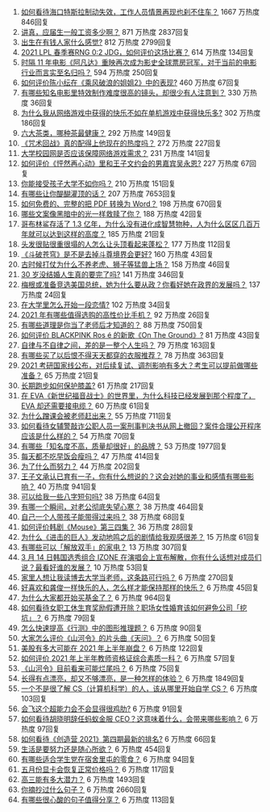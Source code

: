 1. [如何看待海口特斯拉制动失效，工作人员情景再现也刹不住车？](https://www.zhihu.com/question/449227121) 1667 万热度 846回复
1. [讲真，应届生一般工资多少啊？](https://www.zhihu.com/question/58570383) 871 万热度 2837回复
1. [出生在有钱人家什么感觉?](https://www.zhihu.com/question/384673502) 812 万热度 2799回复
1. [2021 LPL 春季赛RNG 0:2 JDG，如何评价这场比赛？](https://www.zhihu.com/question/449316522) 614 万热度 134回复
1. [时隔 11 年电影《阿凡达》重映再次成为影史全球票房冠军，对于当前的电影行业而言实至名归吗？](https://www.zhihu.com/question/448750459) 594 万热度 250回复
1. [如何评价陈小纭在《乘风破浪的姐姐2》中的表现?](https://www.zhihu.com/question/440631683) 460 万热度 67回复
1. [有哪些知名电影里特效制作难度很高的镜头，却很少有人注意到？](https://www.zhihu.com/question/448466173) 330 万热度 36回复
1. [为什么我从网络游戏中获得的快乐不如在单机游戏中获得快乐多?](https://www.zhihu.com/question/448970693) 302 万热度 186回复
1. [六大茶类，哪种茶最健康？](https://www.zhihu.com/question/57244114) 292 万热度 149回复
1. [《咒术回战》真的配得上他现在的热度吗？](https://www.zhihu.com/question/444766202) 272 万热度 227回复
1. [大学校园网是否应该保障网络游戏需求？](https://www.zhihu.com/question/448635700) 231 万热度 141回复
1. [如何评价《怦然再心动》里和王子文约会的男嘉宾吴永恩?](https://www.zhihu.com/question/448054194) 227 万热度 67回复
1. [你能接受孩子大学不如你吗？](https://www.zhihu.com/question/444520765) 210 万热度 151回复
1. [有哪些让你醍醐灌顶的话？](https://www.zhihu.com/question/37777781) 207 万热度 7653回复
1. [如何免费的、完整的把 PDF 转换为 Word？](https://www.zhihu.com/question/20841069) 198 万热度 670回复
1. [哪些文案像黑暗中的光一样救赎了你？](https://www.zhihu.com/question/438228714) 188 万热度 42回复
1. [哥布林鲨存活了 1.3 亿年，为什么没有进化成智慧物种，人为什么区区几百万年就可以达到这样的高度？](https://www.zhihu.com/question/449109358) 185 万热度 21回复
1. [头发很贴很重很塌的人怎么让头顶看起来蓬松？](https://www.zhihu.com/question/20340797) 177 万热度 112回复
1. [《斗破苍穹》是不是去掉斗尊境界会更好?](https://www.zhihu.com/question/448921615) 160 万热度 43回复
1. [古时候打仗为什么不养老虎、狮子等猛兽上场？](https://www.zhihu.com/question/448503752) 158 万热度 46回复
1. [30 岁没结婚人生真的要完了吗?](https://www.zhihu.com/question/447640533) 141 万热度 346回复
1. [梅根或准备竞选美国总统，她为什么要从政？你看好她在政界的发展吗？](https://www.zhihu.com/question/449321771) 137 万热度 24回复
1. [在大学里怎么开始一段恋情?](https://www.zhihu.com/question/444508187) 102 万热度 34回复
1. [2021 年有哪些值得选购的高性价比手机？](https://www.zhihu.com/question/445602881) 92 万热度 26回复
1. [有哪些道理是你当了老师后才知道的？](https://www.zhihu.com/question/366090311) 88 万热度 750回复
1. [如何评价 BLACKPINK Ros é 的新歌《On The Ground》?](https://www.zhihu.com/question/448934364) 81 万热度 43回复
1. [自律与不自律之间，差的是一整个人生吗？](https://www.zhihu.com/question/441394802) 79 万热度 163回复
1. [有哪些买了以后恨不得天天都穿的衣服推荐？](https://www.zhihu.com/question/348405428) 78 万热度 363回复
1. [2021 考研国家线公布，对后续复试、调剂影响有多大？考生可以提前做哪些准备？](https://www.zhihu.com/question/448957705) 65 万热度 21回复
1. [长期跑步如何保护膝盖?](https://www.zhihu.com/question/385600001) 61 万热度 217回复
1. [在 EVA《新世纪福音战士》的世界里，为什么科技已经发展到那个程度了，EVA 却还需要接电缆？](https://www.zhihu.com/question/424928782) 60 万热度 61回复
1. [为什么蹭课会被老师赶出来？](https://www.zhihu.com/question/355822061) 55 万热度 711回复
1. [如何看待女辅警敲诈公职人员一案刑事判决书从网上撤回？案件合理公开程序应该是什么样的？](https://www.zhihu.com/question/449028350) 54 万热度 70回复
1. [有哪些「知名度不高，质量却很好」的品牌？](https://www.zhihu.com/question/35886615) 53 万热度 1977回复
1. [每天都不吃早饭会瘦吗？](https://www.zhihu.com/question/446503998) 47 万热度 414回复
1. [为了什么而努力？](https://www.zhihu.com/question/448395594) 44 万热度 202回复
1. [王子文承认已育有一子，你有什么想说的？这会对她的事业和感情有哪些影响？](https://www.zhihu.com/question/449204610) 40 万热度 941回复
1. [可以给我一些八字短句吗?](https://www.zhihu.com/question/428334525) 38 万热度 64回复
1. [有哪一个瞬间，对老公彻底失望心寒？](https://www.zhihu.com/question/39305851) 38 万热度 464回复
1. [自己一个人带孩子能带得过来吗？](https://www.zhihu.com/question/446585422) 38 万热度 68回复
1. [如何评价韩剧《Mouse》第三四集？](https://www.zhihu.com/question/448747254) 36 万热度 28回复
1. [为什么《进击的巨人》发动地鸣之后的剧情给我观感很差？](https://www.zhihu.com/question/443229287) 15 万热度 61回复
1. [有哪些可以「解放双手」的家电？](https://www.zhihu.com/question/438924211) 13 万热度 307回复
1. [3 月 14 日韩国选秀组合 IZONE 在演唱会上宣布解散，你有什么话想对成员们说？最看好谁的发展？](https://www.zhihu.com/question/449326216) 10 万热度 53回复
1. [家里人想让我读博去大学当老师，这条路可行吗？](https://www.zhihu.com/question/448393868) 6 万热度 270回复
1. [好喜欢和龚俊一样快乐的人，怎么样才能保持那样的快乐？](https://www.zhihu.com/question/448338462) 6 万热度 45回复
1. [为什么大家都开始买基金了？](https://www.zhihu.com/question/440302773) 6 万热度 964回复
1. [如何看待女职工休生育奖励假遭开除？职场女性婚育该如何避免公司「挖坑」？](https://www.zhihu.com/question/449246712) 6 万热度 79回复
1. [怎么快速提高《行测》中的图形推理题？](https://www.zhihu.com/question/300875689) 6 万热度 90回复
1. [大家怎么评价《山河令》的片头曲《天问》？](https://www.zhihu.com/question/447864997) 6 万热度 50回复
1. [美股有多大可能在 2021 年上半年崩盘？](https://www.zhihu.com/question/447024407) 6 万热度 122回复
1. [如何评价 2021 年上半年教师资格证综合素质一科？](https://www.zhihu.com/question/449085143) 6 万热度 57回复
1. [《山河令》目前看来可能烂尾吗？](https://www.zhihu.com/question/448992898) 6 万热度 75回复
1. [长得有点漂亮，却又不够漂亮，是一种怎样的体验？](https://www.zhihu.com/question/64018902) 6 万热度 1849回复
1. [一个不是很了解 CS（计算机科学）的人，该从哪里开始自学 CS？](https://www.zhihu.com/question/380375631) 6 万热度 103回复
1. [会飞这个超能力会不会显得很鸡肋?](https://www.zhihu.com/question/407617594) 6 万热度 91回复
1. [如何看待胡晓明辞任蚂蚁金服 CEO？这意味着什么，会带来哪些影响？](https://www.zhihu.com/question/448999558) 6 万热度 97回复
1. [如何看待《创造营 2021》第四期最新的排名?](https://www.zhihu.com/question/449180035) 6 万热度 66回复
1. [生活是要努力还是随心所欲？](https://www.zhihu.com/question/445846632) 6 万热度 454回复
1. [有哪些适合学生党在宿舍里屯的零食？](https://www.zhihu.com/question/448401945) 6 万热度 94回复
1. [五月份显卡会恢复正常价格吗？](https://www.zhihu.com/question/445365770) 6 万热度 117回复
1. [高三能有多大潜力？](https://www.zhihu.com/question/62520919) 6 万热度 1493回复
1. [你摘抄过什么句子？](https://www.zhihu.com/question/314121506) 6 万热度 2660回复
1. [有哪些很心酸的句子值得分享？](https://www.zhihu.com/question/447360077) 6 万热度 113回复